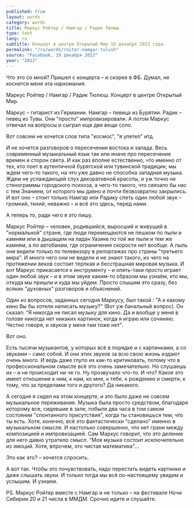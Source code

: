 ```yaml
---
published: true
layout: words
category: words
title: Маркус Ройтер / Намгар / Радик Тюлюш.
type: text
lang: ru
subtitle: Концерт в центре Открытый Мир 18 декабря 2013 года.
permalink: "/ru/words/roiter-namgar-tulush"
source: "Facebook, 19 декабря 2013"
year: "2013"
---
```


Что это со мной? Пришел с концерта – и скорее в ФБ. Думал, не коснется меня эта наркомания.

Маркус Ройтер / Намгар / Радик Тюлюш. Концерт в центре Открытый Мир.

Маркус – гитарист из Германии. Намгар – певица из Бурятии. Радик – певец из Тувы. Они "просто" импровизировали. А потом Маркус отвечал на вопросы и сыграл еще две вещи соло.

Вот совсем не хочется слов типа "космос", "я улетел" итд.

И не хочется разговоров о пересечении востока и запада. Весь современный музыкальный язык так или иначе про пересечение времен и сторон света. И как раз вполне естественно, что именно от тех, кто поет в аутентичной бурятской или тувинской традиции, мы ждем чего-то такого, на что уже давно не способна западная музыка. Ждем не услаждающей слух декоративной красоты, и уж точно не стенограммы городского психоза, а чего-то такого, что связало бы нас с тем Знанием, от которого мы давно и почти безвозвратно закрылись. И вот оно – стоит только Намгар или Радику спеть один любой звук – громкий, тихий, неважно – и всё это здесь, перед нами.

А теперь то, ради чего я это пишу.

Маркус Ройтер – человек, родившийся, выросший и живущий в "нормальной" стране, где люди перемещаются не пешком по пыли и камням или в дышащем на ладан Уазике по той же пыли и тем же камням, а по автобанам, где ограничения скорости нет вообще. А пыль они видели только по телевизору в репортажах про страны "третьего мира". И много чего они не видели и не знают такого, из чего на протяжении веков состоит терпкая и бесстрашная мировая музыка. И вот Маркус прикасается к инструменту – и опять-таки просто играет один любой звук – и в этом звуке каким-то образом мы узнаём, кто мы, откуда мы пришли и куда мы уйдем. Просто слышим это сразу, без всяких "духовных" разговоров и объяснений.

Один из вопросов, заданных сегодня Маркусу, был такой : "А к какому кино Вы бы хотели написать музыку?" (Вот уж банальный вопрос). Он сказал: "Я никогда не писал музыку для кино. Да и вообще у меня в голове никогда нет никаких картинок, когда я играю или сочиняю. Честно говоря, и звуков у меня там тоже нет".

Вот оно.

Есть тысячи музыкантов, у которых всё в порядке и с картинками, а со звуками – само собой. И они этих звуков за всю свою жизнь издают очень много. И ведь даже глупо их как-то критиковать, потому что в профессиональном смысле всё это очень замечательно. Но слушаешь их – и не происходит ни че го. Ну прозвучало что-то. И что? Какое это имеет отношение к ним, к нам, ко мне, к тебе, к рождению и смерти, к тому, что за пределами того и другого? Да никакого.

А сегодня я сидел на этом концерте, и это было даже не совсем музыкальное переживание. Музыка была просто средством, благодаря которому все, сидевшие в зале, побыли два часа в том самом состоянии "спонтанного присутствия", когда ты становишься тем, что ты есть. Хотя, конечно, всё это фантастически "сделано" именно в музыкальном смысле. И настолько совершенно, что нет грани между композицией и импровизацией. Сам Маркус говорит, что это деление для него давно утратило смысл. "Моя музыка состоит исключительно из эмоций. Хотя, впрочем, это чистая математика"…

Это как это? – хочется спросить.

А вот так. Чтобы это почувствовать, надо перестать видеть картинки и даже слышать звуки. И только тогда мы всё по-настоящему увидим и услышим. И узнаем.

 

PS. Маркус Ройтер вместе с Намгар и не только – на фестивале Ночи Сибирии 20 и 21 числа в ММДМ. Срочно идите и слушайте.
